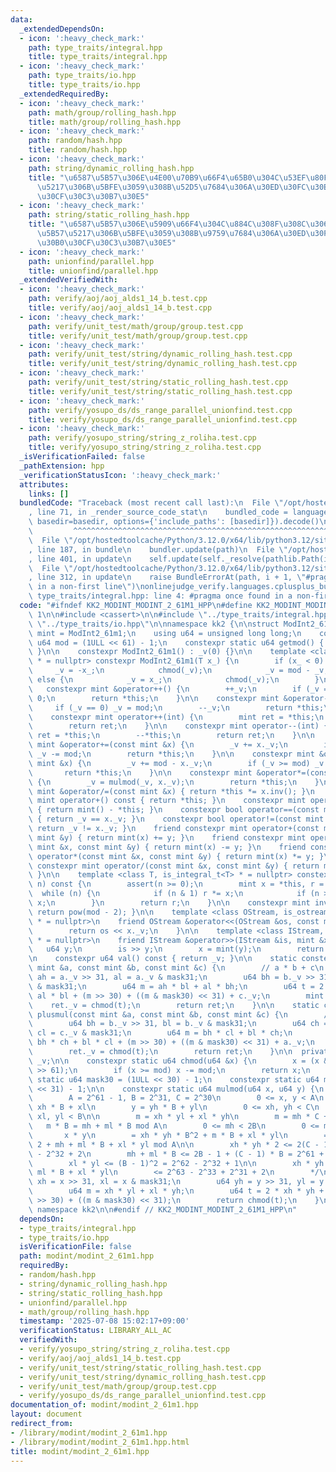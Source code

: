 ```yaml
---
data:
  _extendedDependsOn:
  - icon: ':heavy_check_mark:'
    path: type_traits/integral.hpp
    title: type_traits/integral.hpp
  - icon: ':heavy_check_mark:'
    path: type_traits/io.hpp
    title: type_traits/io.hpp
  _extendedRequiredBy:
  - icon: ':heavy_check_mark:'
    path: math/group/rolling_hash.hpp
    title: math/group/rolling_hash.hpp
  - icon: ':heavy_check_mark:'
    path: random/hash.hpp
    title: random/hash.hpp
  - icon: ':heavy_check_mark:'
    path: string/dynamic_rolling_hash.hpp
    title: "\u6587\u5B57\u306E\u4E00\u70B9\u66F4\u65B0\u304C\u53EF\u80FD\u6587\u5B57\
      \u5217\u306B\u5BFE\u3059\u308B\u52D5\u7684\u306A\u30ED\u30FC\u30EA\u30F3\u30B0\
      \u30CF\u30C3\u30B7\u30E5"
  - icon: ':heavy_check_mark:'
    path: string/static_rolling_hash.hpp
    title: "\u6587\u5B57\u306E\u5909\u66F4\u304C\u884C\u308F\u308C\u306A\u3044\u6587\
      \u5B57\u5217\u306B\u5BFE\u3059\u308B\u9759\u7684\u306A\u30ED\u30FC\u30EA\u30F3\
      \u30B0\u30CF\u30C3\u30B7\u30E5"
  - icon: ':heavy_check_mark:'
    path: unionfind/parallel.hpp
    title: unionfind/parallel.hpp
  _extendedVerifiedWith:
  - icon: ':heavy_check_mark:'
    path: verify/aoj/aoj_alds1_14_b.test.cpp
    title: verify/aoj/aoj_alds1_14_b.test.cpp
  - icon: ':heavy_check_mark:'
    path: verify/unit_test/math/group/group.test.cpp
    title: verify/unit_test/math/group/group.test.cpp
  - icon: ':heavy_check_mark:'
    path: verify/unit_test/string/dynamic_rolling_hash.test.cpp
    title: verify/unit_test/string/dynamic_rolling_hash.test.cpp
  - icon: ':heavy_check_mark:'
    path: verify/unit_test/string/static_rolling_hash.test.cpp
    title: verify/unit_test/string/static_rolling_hash.test.cpp
  - icon: ':heavy_check_mark:'
    path: verify/yosupo_ds/ds_range_parallel_unionfind.test.cpp
    title: verify/yosupo_ds/ds_range_parallel_unionfind.test.cpp
  - icon: ':heavy_check_mark:'
    path: verify/yosupo_string/string_z_roliha.test.cpp
    title: verify/yosupo_string/string_z_roliha.test.cpp
  _isVerificationFailed: false
  _pathExtension: hpp
  _verificationStatusIcon: ':heavy_check_mark:'
  attributes:
    links: []
  bundledCode: "Traceback (most recent call last):\n  File \"/opt/hostedtoolcache/Python/3.12.0/x64/lib/python3.12/site-packages/onlinejudge_verify/documentation/build.py\"\
    , line 71, in _render_source_code_stat\n    bundled_code = language.bundle(stat.path,\
    \ basedir=basedir, options={'include_paths': [basedir]}).decode()\n          \
    \         ^^^^^^^^^^^^^^^^^^^^^^^^^^^^^^^^^^^^^^^^^^^^^^^^^^^^^^^^^^^^^^^^^^^^^^^^^^^^^^^^^\n\
    \  File \"/opt/hostedtoolcache/Python/3.12.0/x64/lib/python3.12/site-packages/onlinejudge_verify/languages/cplusplus.py\"\
    , line 187, in bundle\n    bundler.update(path)\n  File \"/opt/hostedtoolcache/Python/3.12.0/x64/lib/python3.12/site-packages/onlinejudge_verify/languages/cplusplus_bundle.py\"\
    , line 401, in update\n    self.update(self._resolve(pathlib.Path(included), included_from=path))\n\
    \  File \"/opt/hostedtoolcache/Python/3.12.0/x64/lib/python3.12/site-packages/onlinejudge_verify/languages/cplusplus_bundle.py\"\
    , line 312, in update\n    raise BundleErrorAt(path, i + 1, \"#pragma once found\
    \ in a non-first line\")\nonlinejudge_verify.languages.cplusplus_bundle.BundleErrorAt:\
    \ type_traits/integral.hpp: line 4: #pragma once found in a non-first line\n"
  code: "#ifndef KK2_MODINT_MODINT_2_61M1_HPP\n#define KK2_MODINT_MODINT_2_61M1_HPP\
    \ 1\n\n#include <cassert>\n\n#include \"../type_traits/integral.hpp\"\n#include\
    \ \"../type_traits/io.hpp\"\n\nnamespace kk2 {\n\nstruct ModInt2_61m1 {\n    using\
    \ mint = ModInt2_61m1;\n    using u64 = unsigned long long;\n    constexpr static\
    \ u64 mod = (1ULL << 61) - 1;\n    constexpr static u64 getmod() { return mod;\
    \ }\n\n    constexpr ModInt2_61m1() : _v(0) {}\n\n    template <class T, is_integral_t<T>\
    \ * = nullptr> constexpr ModInt2_61m1(T x_) {\n        if (x_ < 0) {\n       \
    \     _v = -x_;\n            chmod(_v);\n            _v = mod - _v;\n        }\
    \ else {\n            _v = x_;\n            chmod(_v);\n        }\n    }\n\n \
    \   constexpr mint &operator++() {\n        ++_v;\n        if (_v == mod) _v =\
    \ 0;\n        return *this;\n    }\n\n    constexpr mint &operator--() {\n   \
    \     if (_v == 0) _v = mod;\n        --_v;\n        return *this;\n    }\n\n\
    \    constexpr mint operator++(int) {\n        mint ret = *this;\n        ++*this;\n\
    \        return ret;\n    }\n\n    constexpr mint operator--(int) {\n        mint\
    \ ret = *this;\n        --*this;\n        return ret;\n    }\n\n    constexpr\
    \ mint &operator+=(const mint &x) {\n        _v += x._v;\n        if (_v >= mod)\
    \ _v -= mod;\n        return *this;\n    }\n\n    constexpr mint &operator-=(const\
    \ mint &x) {\n        _v += mod - x._v;\n        if (_v >= mod) _v -= mod;\n \
    \       return *this;\n    }\n\n    constexpr mint &operator*=(const mint &x)\
    \ {\n        _v = mulmod(_v, x._v);\n        return *this;\n    }\n\n    constexpr\
    \ mint &operator/=(const mint &x) { return *this *= x.inv(); }\n    constexpr\
    \ mint operator+() const { return *this; }\n    constexpr mint operator-() const\
    \ { return mint() - *this; }\n    constexpr bool operator==(const mint &x) const\
    \ { return _v == x._v; }\n    constexpr bool operator!=(const mint &x) const {\
    \ return _v != x._v; }\n    friend constexpr mint operator+(const mint &x, const\
    \ mint &y) { return mint(x) += y; }\n    friend constexpr mint operator-(const\
    \ mint &x, const mint &y) { return mint(x) -= y; }\n    friend constexpr mint\
    \ operator*(const mint &x, const mint &y) { return mint(x) *= y; }\n    friend\
    \ constexpr mint operator/(const mint &x, const mint &y) { return mint(x) /= y;\
    \ }\n\n    template <class T, is_integral_t<T> * = nullptr> constexpr mint pow(T\
    \ n) const {\n        assert(n >= 0);\n        mint x = *this, r = 1;\n      \
    \  while (n) {\n            if (n & 1) r *= x;\n            if (n >>= 1) x *=\
    \ x;\n        }\n        return r;\n    }\n\n    constexpr mint inv() const {\
    \ return pow(mod - 2); }\n\n    template <class OStream, is_ostream_t<OStream>\
    \ * = nullptr>\n    friend OStream &operator<<(OStream &os, const mint &x) {\n\
    \        return os << x._v;\n    }\n\n    template <class IStream, is_istream_t<IStream>\
    \ * = nullptr>\n    friend IStream &operator>>(IStream &is, mint &x) {\n     \
    \   u64 y;\n        is >> y;\n        x = mint(y);\n        return is;\n    }\n\
    \n    constexpr u64 val() const { return _v; }\n\n    static constexpr mint mulplus(const\
    \ mint &a, const mint &b, const mint &c) {\n        // a * b + c\n        u64\
    \ ah = a._v >> 31, al = a._v & mask31;\n        u64 bh = b._v >> 31, bl = b._v\
    \ & mask31;\n        u64 m = ah * bl + al * bh;\n        u64 t = 2 * ah * bh +\
    \ al * bl + (m >> 30) + ((m & mask30) << 31) + c._v;\n        mint ret;\n    \
    \    ret._v = chmod(t);\n        return ret;\n    }\n\n    static constexpr mint\
    \ plusmul(const mint &a, const mint &b, const mint &c) {\n        // a + b * c\n\
    \        u64 bh = b._v >> 31, bl = b._v & mask31;\n        u64 ch = c._v >> 31,\
    \ cl = c._v & mask31;\n        u64 m = bh * cl + bl * ch;\n        u64 t = 2 *\
    \ bh * ch + bl * cl + (m >> 30) + ((m & mask30) << 31) + a._v;\n        mint ret;\n\
    \        ret._v = chmod(t);\n        return ret;\n    }\n\n  private:\n    u64\
    \ _v;\n\n    constexpr static u64 chmod(u64 &x) {\n        x = (x & mod) + (x\
    \ >> 61);\n        if (x >= mod) x -= mod;\n        return x;\n    }\n\n    constexpr\
    \ static u64 mask30 = (1ULL << 30) - 1;\n    constexpr static u64 mask31 = (1ULL\
    \ << 31) - 1;\n\n    constexpr static u64 mulmod(u64 x, u64 y) {\n        /*\n\
    \        A = 2^61 - 1, B = 2^31, C = 2^30\n        0 <= x, y < A\n        x =\
    \ xh * B + xl\n        y = yh * B + yl\n        0 <= xh, yh < C\n        0 <=\
    \ xl, yl < B\n\n        m = xh * yl + xl * yh\n        m = mh * C + ml\n     \
    \   m * B = mh + ml * B mod A\n        0 <= mh < 2B\n        0 <= ml < C\n\n \
    \       x * y\n        = xh * yh * B^2 + m * B + xl * yl\n        = xh * yh *\
    \ 2 + mh + ml * B + xl * yl mod A\n\n        xh * yh * 2 <= 2(C - 1)^2 = 2^61\
    \ - 2^32 + 2\n        mh + ml * B <= 2B - 1 + (C - 1) * B = 2^61 + 2^31 - 1\n\
    \        xl * yl <= (B - 1)^2 = 2^62 - 2^32 + 1\n\n        xh * yh * 2 + mh +\
    \ ml * B + xl * yl\n        <= 2^63 - 2^33 + 2^31 + 2\n        */\n        u64\
    \ xh = x >> 31, xl = x & mask31;\n        u64 yh = y >> 31, yl = y & mask31;\n\
    \        u64 m = xh * yl + xl * yh;\n        u64 t = 2 * xh * yh + xl * yl + (m\
    \ >> 30) + ((m & mask30) << 31);\n        return chmod(t);\n    }\n};\n\n} //\
    \ namespace kk2\n\n#endif // KK2_MODINT_MODINT_2_61M1_HPP\n"
  dependsOn:
  - type_traits/integral.hpp
  - type_traits/io.hpp
  isVerificationFile: false
  path: modint/modint_2_61m1.hpp
  requiredBy:
  - random/hash.hpp
  - string/dynamic_rolling_hash.hpp
  - string/static_rolling_hash.hpp
  - unionfind/parallel.hpp
  - math/group/rolling_hash.hpp
  timestamp: '2025-07-08 15:02:17+09:00'
  verificationStatus: LIBRARY_ALL_AC
  verifiedWith:
  - verify/yosupo_string/string_z_roliha.test.cpp
  - verify/aoj/aoj_alds1_14_b.test.cpp
  - verify/unit_test/string/static_rolling_hash.test.cpp
  - verify/unit_test/string/dynamic_rolling_hash.test.cpp
  - verify/unit_test/math/group/group.test.cpp
  - verify/yosupo_ds/ds_range_parallel_unionfind.test.cpp
documentation_of: modint/modint_2_61m1.hpp
layout: document
redirect_from:
- /library/modint/modint_2_61m1.hpp
- /library/modint/modint_2_61m1.hpp.html
title: modint/modint_2_61m1.hpp
---
```


